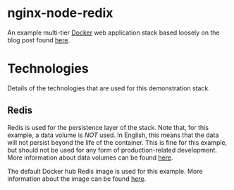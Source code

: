 # nginx-node-redix

An example multi-tier [Docker](https://www.docker.com/) web application stack based loosely on the blog post found [here](http://anandmanisankar.com/posts/docker-container-nginx-node-redis-example/).

# Technologies

Details of the technologies that are used for this demonstration stack.

## Redis

Redis is used for the persistence layer of the stack. Note that, for this example, a data volume is *NOT* used. In English, this means that the data will not persist beyond the life of the container. This is fine for this example, but should not be used for any form of production-related development. More information about data volumes can be found [here](https://docs.docker.com/engine/userguide/dockervolumes/).

The default Docker hub Redis image is used for this example. More information about the image can be found [here](https://hub.docker.com/_/redis/).  